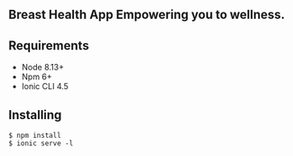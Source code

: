 
**Breast Health App** Empowering you to wellness. 
---

Requirements
------------

* Node 8.13+
* Npm 6+
* Ionic CLI 4.5

Installing
------------

```
$ npm install
$ ionic serve -l
```


